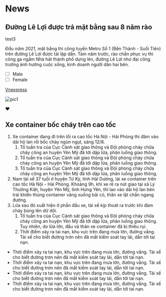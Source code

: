 # News
## Đường Lê Lợi được trả mặt bằng sau 8 năm rào 
test3




_Đầu năm 2021,_ mặt bằng thi công tuyến Metro Số 1 (Bến Thành - Suối Tiên) trên đường Lê Lợi được tái lập dần. Tám năm trước, rào chắn phục vụ thi công ga ngầm Nhà hát thành phố dựng lên, đường Lê Lợi như đại công trường ảnh hưởng cuộc sống, kinh doanh người dân hai bên.
- [ ] Male
- [ ] Female

[Vnexpress](https://vnexpress.net/duong-le-loi-duoc-tra-mat-bang-sau-8-nam-rao-chan-4498738.html)

![pic1](https://i1-vnexpress.vnecdn.net/2022/08/12/46EA830572951CCF43FA95826D815E30-1660276911.jpg?w=0&h=0&q=100&dpr=2&fit=crop&s=AJKhp6BE5Bwi8cKy9YDbXQ)

:heart:

## Xe container bốc cháy trên cao tốc
1. Xe container đang đi trên lối ra cao tốc Hà Nội - Hải Phòng thì đâm vào dải hộ lan rồi bốc cháy ngùn ngụt, sáng 12/8.
    1. Tổ tuần tra của Cục Cảnh sát giao thông và Đội phòng cháy chữa cháy công an huyện Yên Mỹ đã tới dập lửa, phân luồng giao thông.
    2. Tổ tuần tra của Cục Cảnh sát giao thông và Đội phòng cháy chữa cháy công an huyện Yên Mỹ đã tới dập lửa, phân luồng giao thông.
    3. Tổ tuần tra của Cục Cảnh sát giao thông và Đội phòng cháy chữa cháy công an huyện Yên Mỹ đã tới dập lửa, phân luồng giao thông.
2. Nam tài xế 37 tuổi ở huyện Tứ Kỳ, tỉnh Hải Dương, lái xe container trên cao tốc Hà Nội - Hải Phòng. Khoảng 9h, khi xe rẽ ra nút giao tại xã Lý Thường Kiệt, huyện Yên Mỹ, tỉnh Hưng Yên, thì lao vào dải hộ lan bên trái khiến thùng container văng xuống bãi cỏ, thân xe lật chắn ngang đường.
3. Lửa sau đó xuất hiện ở phần đầu xe, tài xế kịp thoát ra trước khi đám cháy bùng lên dữ dội.
    1. Tổ tuần tra của Cục Cảnh sát giao thông và Đội phòng cháy chữa cháy công an huyện Yên Mỹ đã tới dập lửa, phân luồng giao thông. Tuy nhiên, do lửa lớn, đầu và thân xe container đã bị thiêu rụi.
    2. Thời điểm xảy ra tai nạn, khu vực trên đang mưa lớn, đường vắng. Tài xế cho biết đường trơn nên đã mất kiểm soát tay lái, dẫn tới tai nạn.

* Thời điểm xảy ra tai nạn, khu vực trên đang mưa lớn, đường vắng. Tài xế cho biết đường trơn nên đã mất kiểm soát tay lái, dẫn tới tai nạn.
* Thời điểm xảy ra tai nạn, khu vực trên đang mưa lớn, đường vắng. Tài xế cho biết đường trơn nên đã mất kiểm soát tay lái, dẫn tới tai nạn.
* Thời điểm xảy ra tai nạn, khu vực trên đang mưa lớn, đường vắng. Tài xế cho biết đường trơn nên đã mất kiểm soát tay lái, dẫn tới tai nạn.
* Thời điểm xảy ra tai nạn, khu vực trên đang mưa lớn, đường vắng. Tài xế cho biết đường trơn nên đã mất kiểm soát tay lái, dẫn tới tai nạn.


